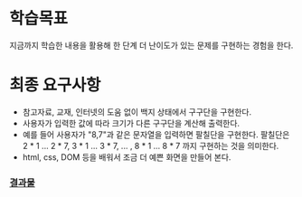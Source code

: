 # 학습목표

지금까지 학습한 내용을 활용해 한 단계 더 난이도가 있는 문제를 구현하는 경험을 한다.

# 최종 요구사항

* 참고자료, 교재, 인터넷의 도움 없이 백지 상태에서 구구단을 구현한다.
* 사용자가 입력한 값에 따라 크기가 다른 구구단을 계산해 출력한다.
* 예를 들어 사용자가 "8,7"과 같은 문자열을 입력하면 팔칠단을 구현한다. 팔칠단은 2 * 1 ... 2 * 7, 3 * 1 ... 3 * 7, ... , 8 * 1 ... 8 * 7 까지 구현하는 것을 의미한다.
* html, css, DOM 등을 배워서 조금 더 예쁜 화면을 만들어 본다.

### [결과물](./gugudan.html)